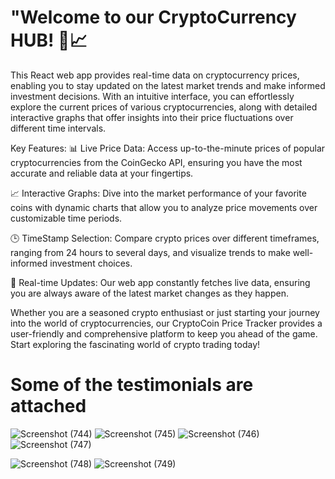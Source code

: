 # "Welcome to our CryptoCurrency HUB! 🚀📈

This React web app provides real-time data on cryptocurrency prices, enabling you to stay updated on the latest market trends and make informed investment decisions. With an intuitive interface, you can effortlessly explore the current prices of various cryptocurrencies, along with detailed interactive graphs that offer insights into their price fluctuations over different time intervals.

Key Features:
📊 Live Price Data: Access up-to-the-minute prices of popular cryptocurrencies from the CoinGecko API, ensuring you have the most accurate and reliable data at your fingertips.

📈 Interactive Graphs: Dive into the market performance of your favorite coins with dynamic charts that allow you to analyze price movements over customizable time periods.

🕒 TimeStamp Selection: Compare crypto prices over different timeframes, ranging from 24 hours to several days, and visualize trends to make well-informed investment choices.

🔄 Real-time Updates: Our web app constantly fetches live data, ensuring you are always aware of the latest market changes as they happen.

Whether you are a seasoned crypto enthusiast or just starting your journey into the world of cryptocurrencies, our CryptoCoin Price Tracker provides a user-friendly and comprehensive platform to keep you ahead of the game. Start exploring the fascinating world of crypto trading today!


# Some of the testimonials are attached


![Screenshot (744)](https://github.com/siddharthgauts/Cryptocurrency-hub/assets/95357196/d410acfd-22f0-4981-a3f2-0ec0f6f79328)
![Screenshot (745)](https://github.com/siddharthgauts/Cryptocurrency-hub/assets/95357196/27436cb4-7fd4-4eea-8881-1dabc8464a1f)
![Screenshot (746)](https://github.com/siddharthgauts/Cryptocurrency-hub/assets/95357196/13d8c29b-04f8-4b8e-8b70-ba95d37796de)
![Screenshot (747)](https://github.com/siddharthgauts/Cryptocurrency-hub/assets/95357196/91b9c9f3-7847-4a10-a659-f3f1e2bd2431)

![Screenshot (748)](https://github.com/siddharthgauts/Cryptocurrency-hub/assets/95357196/36f09798-03ff-48f2-a241-633d26ef21d4)
![Screenshot (749)](https://github.com/siddharthgauts/Cryptocurrency-hub/assets/95357196/058a4036-895d-4054-9de4-bfc3601eb857)
